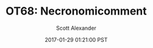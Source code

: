 ---
layout: podcast
title: "OT68: Necronomicomment"
author: Scott Alexander
description: https://slatestarcodex.com/2017/01/29/ot68-necronomicomment/
date: 2017-01-29 01:21:00 PST
length: 314602
duration: 79
guid: ot68-necronomicomment
---